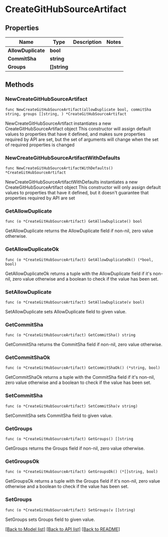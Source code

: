 # CreateGitHubSourceArtifact

## Properties

Name | Type | Description | Notes
------------ | ------------- | ------------- | -------------
**AllowDuplicate** | **bool** |  | 
**CommitSha** | **string** |  | 
**Groups** | **[]string** |  | 

## Methods

### NewCreateGitHubSourceArtifact

`func NewCreateGitHubSourceArtifact(allowDuplicate bool, commitSha string, groups []string, ) *CreateGitHubSourceArtifact`

NewCreateGitHubSourceArtifact instantiates a new CreateGitHubSourceArtifact object
This constructor will assign default values to properties that have it defined,
and makes sure properties required by API are set, but the set of arguments
will change when the set of required properties is changed

### NewCreateGitHubSourceArtifactWithDefaults

`func NewCreateGitHubSourceArtifactWithDefaults() *CreateGitHubSourceArtifact`

NewCreateGitHubSourceArtifactWithDefaults instantiates a new CreateGitHubSourceArtifact object
This constructor will only assign default values to properties that have it defined,
but it doesn't guarantee that properties required by API are set

### GetAllowDuplicate

`func (o *CreateGitHubSourceArtifact) GetAllowDuplicate() bool`

GetAllowDuplicate returns the AllowDuplicate field if non-nil, zero value otherwise.

### GetAllowDuplicateOk

`func (o *CreateGitHubSourceArtifact) GetAllowDuplicateOk() (*bool, bool)`

GetAllowDuplicateOk returns a tuple with the AllowDuplicate field if it's non-nil, zero value otherwise
and a boolean to check if the value has been set.

### SetAllowDuplicate

`func (o *CreateGitHubSourceArtifact) SetAllowDuplicate(v bool)`

SetAllowDuplicate sets AllowDuplicate field to given value.


### GetCommitSha

`func (o *CreateGitHubSourceArtifact) GetCommitSha() string`

GetCommitSha returns the CommitSha field if non-nil, zero value otherwise.

### GetCommitShaOk

`func (o *CreateGitHubSourceArtifact) GetCommitShaOk() (*string, bool)`

GetCommitShaOk returns a tuple with the CommitSha field if it's non-nil, zero value otherwise
and a boolean to check if the value has been set.

### SetCommitSha

`func (o *CreateGitHubSourceArtifact) SetCommitSha(v string)`

SetCommitSha sets CommitSha field to given value.


### GetGroups

`func (o *CreateGitHubSourceArtifact) GetGroups() []string`

GetGroups returns the Groups field if non-nil, zero value otherwise.

### GetGroupsOk

`func (o *CreateGitHubSourceArtifact) GetGroupsOk() (*[]string, bool)`

GetGroupsOk returns a tuple with the Groups field if it's non-nil, zero value otherwise
and a boolean to check if the value has been set.

### SetGroups

`func (o *CreateGitHubSourceArtifact) SetGroups(v []string)`

SetGroups sets Groups field to given value.



[[Back to Model list]](../README.md#documentation-for-models) [[Back to API list]](../README.md#documentation-for-api-endpoints) [[Back to README]](../README.md)


